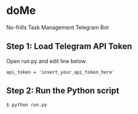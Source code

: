 # doMe
No-frills Task Management Telegram Bot

Step 1: Load Telegram API Token
-
Open run.py and edit line below.

    api_token = 'insert_your_api_token_here'

Step 2: Run the Python script
-
    $ python run.py
